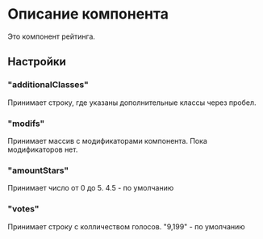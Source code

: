 # Описание компонента

Это компонент рейтинга.

## Настройки

### "additionalClasses"

Принимает строку, где указаны дополнительные классы через пробел.

### "modifs"

Принимает массив с модификаторами компонента.
Пока модификаторов нет.

### "amountStars"

Принимает число от 0 до 5.
4.5 - по умолчанию

### "votes"

Принимает строку с колличеством голосов.
"9,199" - по умолчанию
